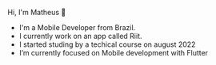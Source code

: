 Hi, I'm Matheus 👋


- I'm a Mobile Developer from Brazil.
- I currently work on an app called Riit.
- I started studing by a techical course on august 2022
- I’m currently focused on Mobile development with Flutter
